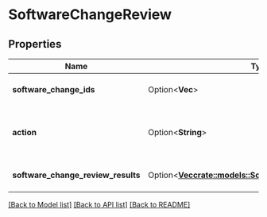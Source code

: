 # SoftwareChangeReview

## Properties

Name | Type | Description | Notes
------------ | ------------- | ------------- | -------------
**software_change_ids** | Option<**Vec<i64>**> | List of software change IDs. | [optional]
**action** | Option<**String**> | Action to perform on the software changes. | [optional]
**software_change_review_results** | Option<[**Vec<crate::models::SoftwareChangeReviewResult>**](softwareChangeReviewResult.md)> | Results of software changes. | [optional][readonly]

[[Back to Model list]](../README.md#documentation-for-models) [[Back to API list]](../README.md#documentation-for-api-endpoints) [[Back to README]](../README.md)


